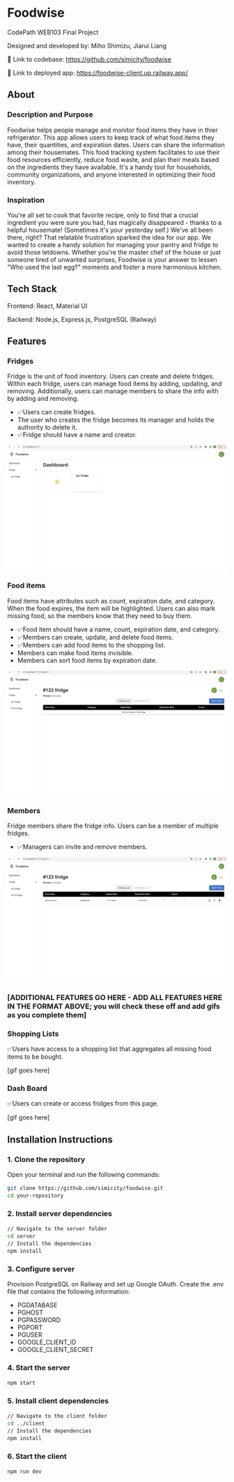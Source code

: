 # Foodwise

CodePath WEB103 Final Project

Designed and developed by: Miho Shimizu, Jiarui Liang

🔗 Link to codebase: https://github.com/simicity/foodwise

🔗 Link to deployed app: https://foodwise-client.up.railway.app/

## About

### Description and Purpose

Foodwise helps people manage and monitor food items they have in thier refrigerator. This app allows users to keep track of what food items they have, their quantities, and expiration dates. Users can share the information among their housemates. This food tracking system facilitates to use their food resources efficiently, reduce food waste, and plan their meals based on the ingredients they have available. It's a handy tool for households, community organizations, and anyone interested in optimizing their food inventory.

### Inspiration

You're all set to cook that favorite recipe, only to find that a crucial ingredient you were sure you had, has magically disappeared - thanks to a helpful housemate! (Sometimes it's your yesterday self.) We've all been there, right? That relatable frustration sparked the idea for our app. We wanted to create a handy solution for managing your pantry and fridge to avoid those letdowns. Whether you're the master chef of the house or just someone tired of unwanted surprises, Foodwise is your answer to lessen "Who used the last egg?" moments and foster a more harmonious kitchen.

## Tech Stack

Frontend: React, Material UI

Backend: Node.js, Express.js, PostgreSQL (Railway)

## Features

### Fridges

Fridge is the unit of food inventory. Users can create and delete fridges. Within each fridge, users can manage food items by adding, updating, and removing. Additionally, users can manage members to share the info with by adding and removing. 

- ✅Users can create fridges.
- The user who creates the fridge becomes its manager and holds the authority to delete it.
- ✅Fridge should have a name and creator.

![create fridges](https://github.com/simicity/web103_finalproject/blob/main/screenshots/create%20a%20fridge.gif)

### Food items

Food items have attributes such as count, expiration date, and category. When the food expires, the item will be highlighted. Users can also mark missing food, so the members know that they need to buy them.

- ✅Food item should have a name, count, expiration date, and category.
- ✅Members can create, update, and delete food items.
- ✅Members can add food items to the shopping list.
- Members can make food items invisible.
- Members can sort food items by expiration date.

![food items](https://github.com/simicity/web103_finalproject/blob/main/screenshots/food%20items%20and%20shopping%20list.gif)

### Members

Fridge members share the fridge info. Users can be a member of multiple fridges. 

- ✅Managers can invite and remove members.

![members](https://github.com/simicity/web103_finalproject/blob/main/screenshots/invite%20and%20remove%20members.gif)

### [ADDITIONAL FEATURES GO HERE - ADD ALL FEATURES HERE IN THE FORMAT ABOVE; you will check these off and add gifs as you complete them]

### Shopping Lists

✅Users have access to a shopping list that aggregates all missing food items to be bought.

[gif goes here]

### Dash Board

✅Users can create or access fridges from this page.

[gif goes here]

## Installation Instructions

### 1. Clone the repository

Open your terminal and run the following commands:

```bash
git clone https://github.com/simicity/foodwise.git
cd your-repository
```

### 2. Install server dependencies

```bash
// Navigate to the server folder
cd server
// Install the dependencies
npm install
```

### 3. Configure server

Provision PostgreSQL on Railway and set up Google OAuth. Create the .env file that contains the following information: 
- PGDATABASE
- PGHOST
- PGPASSWORD
- PGPORT
- PGUSER
- GOOGLE_CLIENT_ID
- GOOGLE_CLIENT_SECRET

### 4. Start the server

```bash
npm start
```

### 5. Install client dependencies

```bash
// Navigate to the client folder
cd ../client
// Install the dependencies
npm install
```

### 6. Start the client

```bash
npm run dev
```
